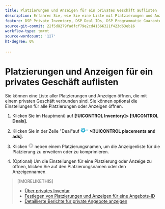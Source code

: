```yaml
---
title: Platzierungen und Anzeigen für ein privates Geschäft auflisten
description: Erfahren Sie, wie Sie eine Liste mit Platzierungen und Anzeigen öffnen, die mit einem privaten Kauf verknüpft sind.
feature: DSP Private Inventory, DSP Deal IDs, DSP Programmatic Guaranteed Deals
source-git-commit: 22f5d8279fadfcf79e2cd41566321f423d63eb16
workflow-type: tm+mt
source-wordcount: '127'
ht-degree: 0%

---
```


# Platzierungen und Anzeigen für ein privates Geschäft auflisten

Sie können eine Liste aller Platzierungen und Anzeigen öffnen, die mit einem privaten Geschäft verbunden sind. Sie können optional die Einstellungen für alle Platzierungen oder Anzeigen öffnen.

1. Klicken Sie im Hauptmenü auf **[!UICONTROL Inventory]> [!UICONTROL Deals].**

1. Klicken Sie in der Zeile &quot;Deal&quot;auf  ![Optionen, Menü](/help/dsp/assets/options-menu.png) **>[!UICONTROL placements and ads]**.

1. Klicken ![Erweitern/Komprimieren](/help/dsp/assets/play.png) neben einem Platzierungsnamen, um die Anzeigenliste für die Platzierung zu erweitern oder zu komprimieren.

1. (Optional) Um die Einstellungen für eine Platzierung oder Anzeige zu öffnen, klicken Sie auf den Platzierungsnamen oder den Anzeigennamen.

>[!MORELIKETHIS]
>
>* [Über privates Inventar](private-inventory-about.md)
>* [Festlegen von Platzierungen und Anzeigen für eine Angebots-ID](deal-id-attach-placements.md)
>* [Detaillierte Berichte für private Angebote anzeigen](private-deal-view-report.md)


